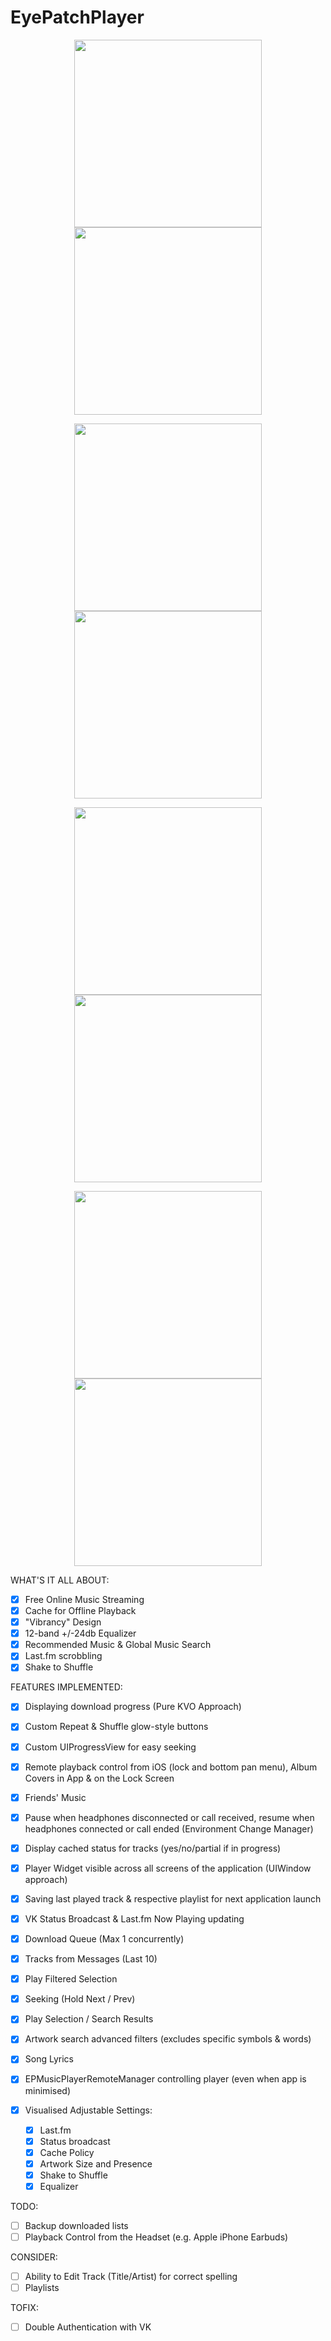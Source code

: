 # EyePatchPlayer

<p align="center">
<img src="https://github.com/Andr3y-/EyePatchPlayer/raw/master-Swift-2.1/GitHub%20Images%20Folder/1.png" width="300" hspace="20">  
<img src="https://github.com/Andr3y-/EyePatchPlayer/raw/master-Swift-2.1/GitHub%20Images%20Folder/2.png" width="300" hspace="20">
</p>

<p align="center">
<img align="center" src="https://github.com/Andr3y-/EyePatchPlayer/raw/master-Swift-2.1/GitHub%20Images%20Folder/3.png" width="300" hspace="20">  
<img align="center" src="https://github.com/Andr3y-/EyePatchPlayer/raw/master-Swift-2.1/GitHub%20Images%20Folder/4.png" width="300" hspace="20">
</p>

<p align="center">
<img src="https://github.com/Andr3y-/EyePatchPlayer/raw/master-Swift-2.1/GitHub%20Images%20Folder/5.png" width="300" hspace="20">  
<img src="https://github.com/Andr3y-/EyePatchPlayer/raw/master-Swift-2.1/GitHub%20Images%20Folder/6.png" width="300" hspace="20">
</p>

<p align="center">
<img align="center" src="https://github.com/Andr3y-/EyePatchPlayer/raw/master-Swift-2.1/GitHub%20Images%20Folder/7.png" width="300" hspace="20">  
<img align="center" src="https://github.com/Andr3y-/EyePatchPlayer/raw/master-Swift-2.1/GitHub%20Images%20Folder/8.png" width="300" hspace="20">
</p>

WHAT'S IT ALL ABOUT:

- [x] Free Online Music Streaming
- [x] Cache for Offline Playback
- [x] "Vibrancy" Design
- [x] 12-band +/-24db Equalizer
- [x] Recommended Music & Global Music Search
- [x] Last.fm scrobbling
- [x] Shake to Shuffle

FEATURES IMPLEMENTED:

- [x] Displaying download progress (Pure KVO Approach)
- [x] Custom Repeat & Shuffle glow-style buttons
- [x] Custom UIProgressView for easy seeking
- [x] Remote playback control from iOS (lock and bottom pan menu), Album Covers in App & on the Lock Screen
- [x] Friends' Music
- [x] Pause when headphones disconnected or call received, resume when headphones connected or call ended (Environment Change Manager)
- [x] Display cached status for tracks (yes/no/partial if in progress)
- [x] Player Widget visible across all screens of the application (UIWindow approach)
- [x] Saving last played track & respective playlist for next application launch
- [x] VK Status Broadcast & Last.fm Now Playing updating
- [x] Download Queue (Max 1 concurrently)
- [x] Tracks from Messages (Last 10)
- [x] Play Filtered Selection
- [x] Seeking (Hold Next / Prev)
- [x] Play Selection / Search Results
- [x] Artwork search advanced filters (excludes specific symbols & words)
- [x] Song Lyrics
- [x] EPMusicPlayerRemoteManager controlling player (even when app is minimised)

- [x] Visualised Adjustable Settings:
    - [x] Last.fm
    - [x] Status broadcast
    - [x] Cache Policy
    - [x] Artwork Size and Presence
    - [x] Shake to Shuffle
    - [x] Equalizer

TODO:

- [ ] Backup downloaded lists
- [ ] Playback Control from the Headset (e.g. Apple iPhone Earbuds)

CONSIDER:

- [ ] Ability to Edit Track (Title/Artist) for correct spelling
- [ ] Playlists

TOFIX:

- [ ] Double Authentication with VK

